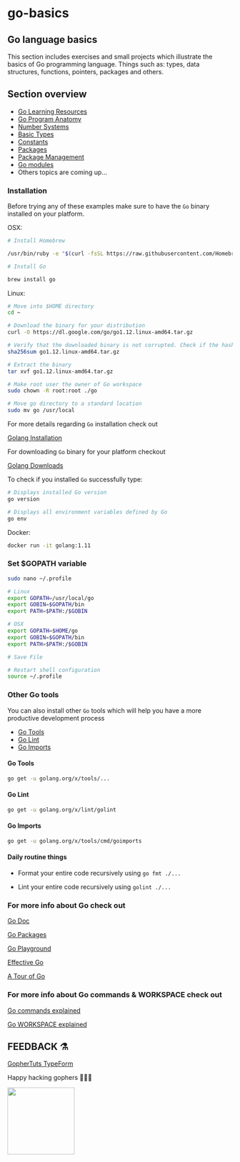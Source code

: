 # go-basics

## Go language basics

This section includes exercises and small projects which illustrate the basics of Go programming language. Things such as: types, data structures, functions, pointers, packages and others.

## Section overview

- [Go Learning Resources](https://github.com/gophertuts/go-basics/blob/master/go-learning-resources)
- [Go Program Anatomy](https://github.com/gophertuts/go-basics/blob/master/go-program-anatomy)
- [Number Systems](https://github.com/gophertuts/go-basics/blob/master/number-systems)
- [Basic Types](https://github.com/gophertuts/go-basics/blob/master/basic-types)
- [Constants](https://github.com/gophertuts/go-basics/blob/master/constants)
- [Packages](https://github.com/gophertuts/go-basics/blob/master/packages)
- [Package Management](https://github.com/gophertuts/go-basics/blob/master/package-management)
- [Go modules](https://github.com/gophertuts/go-basics/blob/master/go-modules)
- Others topics are coming up...

### Installation

Before trying any of these examples make sure to have the `Go` binary installed on your platform.

OSX:

```bash
# Install Homebrew

/usr/bin/ruby -e "$(curl -fsSL https://raw.githubusercontent.com/Homebrew/install/master/install)"
```

```bash
# Install Go

brew install go
```

Linux:

```bash
# Move into $HOME directory
cd ~

# Download the binary for your distribution
curl -O https://dl.google.com/go/go1.12.linux-amd64.tar.gz

# Verify that the downloaded binary is not corrupted. Check if the hash matches the one from downloads page
sha256sum go1.12.linux-amd64.tar.gz

# Extract the binary
tar xvf go1.12.linux-amd64.tar.gz

# Make root user the owner of Go workspace
sudo chown -R root:root ./go

# Move go directory to a standard location
sudo mv go /usr/local
```

For more details regarding `Go` installation check out

[Golang Installation](https://golang.org/doc/install)

For downloading `Go` binary for your platform checkout

[Golang Downloads](https://golang.org/dl/)

To check if you installed `Go` successfully type:

```bash
# Displays installed Go version
go version

# Displays all environment variables defined by Go
go env
```

Docker:

```bash
docker run -it golang:1.11
```

### Set $GOPATH variable
```bash
sudo nano ~/.profile

# Linux
export GOPATH=/usr/local/go
export GOBIN=$GOPATH/bin
export PATH=$PATH:/$GOBIN

# OSX
export GOPATH=$HOME/go
export GOBIN=$GOPATH/bin
export PATH=$PATH:/$GOBIN

# Save File

# Restart shell configuration
source ~/.profile
```

### Other Go tools

You can also install other `Go` tools which will help you have a more productive development process

- [Go Tools](https://github.com/golang/tools)
- [Go Lint](https://github.com/golang/lint)
- [Go Imports](https://godoc.org/golang.org/x/tools/cmd/goimports)

#### Go Tools

```bash
go get -u golang.org/x/tools/...
```

#### Go Lint

```bash
go get -u golang.org/x/lint/golint
```

#### Go Imports

```bash
go get -u golang.org/x/tools/cmd/goimports
```

#### Daily routine things

- Format your entire code recursively using
`go fmt ./...`

- Lint your entire code recursively using
`golint ./...` 

### For more info about Go check out

[Go Doc](https://golang.org/pkg)

[Go Packages](https://godoc.org/)

[Go Playground](https://play.golang.org/)

[Effective Go](https://golang.org/doc/effective_go.html)

[A Tour of Go](https://tour.golang.org/)


### For more info about Go commands & WORKSPACE check out

[Go commands explained](https://github.com/gophertuts/go-basics/blob/master/go-commands.md)

[Go WORKSPACE explained](https://github.com/gophertuts/go-basics/blob/master/go-workspace.md)

## FEEDBACK ⚗

[GopherTuts TypeForm](https://feedback.gophertuts.com)

Happy hacking gophers 🚀🚀🚀

<img src="https://github.com/gophertuts/go-basics/raw/master/gophertuts.svg?sanitize=true" width="150px"/>